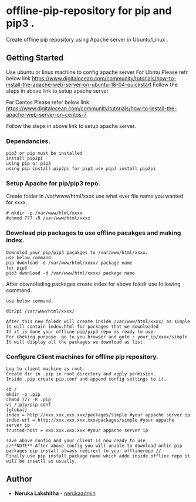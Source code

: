 # offline-pip-repository for pip and pip3 .
Create offline pip repository  using Apache server in Ubuntu/Linux .

## Getting Started
Use ubuntu or linux machine to config apache server
For Ubntu Please refr below link
https://www.digitalocean.com/community/tutorials/how-to-install-the-apache-web-server-on-ubuntu-18-04-quickstart
Follow the steps in above link to setup apache server.

For Centos Please refer below link
https://www.digitalocean.com/community/tutorials/how-to-install-the-apache-web-server-on-centos-7

Follow the steps  in above link to setup apache server.

### Dependancies.



```
pip3 or pip must be installed 
install pip2pi
using pip or pip3
using pip install pip2pi for pip3 use pip3 install pip2pi

```

### Setup Apache for pip/pip3 repo.

Create folder in /var/www/html/xxxx use what ever file name you wanted for xxxx.
```
# mkdir -p /var/www/html/xxxx
#chmod 777 -R /var/www/html/xxxx

```
### Download pip packages to use offline pacakges and making index.
```
Downolod your pip/pip3 pacakges to /var/www/html/xxxx.
use below command.
pip dwonload -d /var/www/html/xxxx/ package name
for pip3
pip3 dwonload -d /var/www/html/xxxx/ package name
```
After downolading packages create index for above foledr use following command.
```
use below command.

dir2pi /var/www/html/xxxx/

After this new foledr will create inside /var/www/html/xxxx/ as simple it will contain index.html for packages that we downloaded
If it is done your offline pip/pip3 repo is ready to use.
For cheking purpose  go to you browser and goto : your_ip/xxxx/simple
It will display all the packages we download as list.
```

### Configure Client machines for offline pip repository.


```
Log to client machine as root.
Create dir in .pip in root directory and apply permision.
Inside .pip create pip.conf and append config settings to it.

cd /
mkdir -p .pip
chmod 777 -R .pip
vi /.pip/pip.conf
[global]
index = http://xxx.xxx.xxx.xxx/packages/simple #your appache server ip
index-url = http://xxx.xxx.xxx.xxx/packages/simple #your appache server ip
trusted-host = xxx.xxx.xxx.xxx #your appache server ip

save above config and your client is now ready to use
//**NOTE** After above config you will unable to download onlin pip packages pip install always redirect to your offlinerepo //
Finally use pip install package name which adde inside offline repo it will be insatll as usually.

```





## Author

* **Neruka Lakshitha**  - [nerukaadmin](https://github.com/nerukaadmin) 
